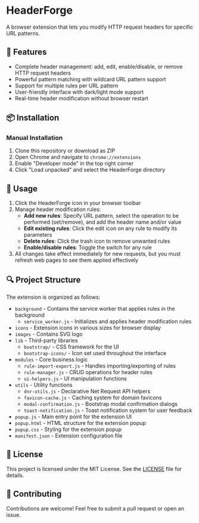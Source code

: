 # HeaderForge

A browser extension that lets you modify HTTP request headers for specific URL patterns.

## 🚀 Features

- Complete header management: add, edit, enable/disable, or remove HTTP request headers
- Powerful pattern matching with wildcard URL pattern support
- Support for multiple rules per URL pattern
- User-friendly interface with dark/light mode support
- Real-time header modification without browser restart

## 📦 Installation

<!-- ### Chrome Web Store (Recommended)

1. Visit the [HeaderForge page on Chrome Web Store]()
2. Click "Add to Chrome" button
3. Confirm the installation when prompted -->

### Manual Installation

1. Clone this repository or download as ZIP
2. Open Chrome and navigate to `chrome://extensions`
3. Enable "Developer mode" in the top right corner
4. Click "Load unpacked" and select the HeaderForge directory

## 🔧 Usage

1. Click the HeaderForge icon in your browser toolbar
2. Manage header modification rules:
    - **Add new rules**: Specify URL pattern, select the operation to be performed (set/remove), and add the header name and/or value
    - **Edit existing rules**: Click the edit icon on any rule to modify its parameters
    - **Delete rules**: Click the trash icon to remove unwanted rules
    - **Enable/disable rules**: Toggle the switch for any rule
3. All changes take effect immediately for new requests, but you must refresh web pages to see them applied effectively

## 🔍 Project Structure

The extension is organized as follows:
- `background` - Contains the service worker that applies rules in the background
    - `service_worker.js` - Initializes and applies header modification rules
- `icons` - Extension icons in various sizes for browser display
- `images` - Contains SVG logo
- `lib` - Third-party libraries
    - `bootstrap/` - CSS framework for the UI
    - `bootstrap-icons/` - Icon set used throughout the interface
- `modules` - Core business logic
    - `rule-import-export.js` - Handles importing/exporting of rules
    - `rule-manager.js` - CRUD operations for header rules
    - `ui-helpers.js` - UI manipulation functions
- `utils` - Utility functions
    - `dnr-utils.js` - Declarative Net Request API helpers
    - `favicon-cache.js` - Caching system for domain favicons
    - `modal-confirmation.js` - Bootstrap modal confirmation dialogs
    - `toast-notification.js` - Toast notification system for user feedback
- `popup.js` - Main entry point for the extension UI
- `popup.html` - HTML structure for the extension popup
- `popup.css` - Styling for the extension popup
- `manifest.json` - Extension configuration file

## 📄 License
This project is licensed under the MIT License. See the [LICENSE](LICENSE) file for details.

## 🤝 Contributing
Contributions are welcome! Feel free to submit a pull request or open an issue.
